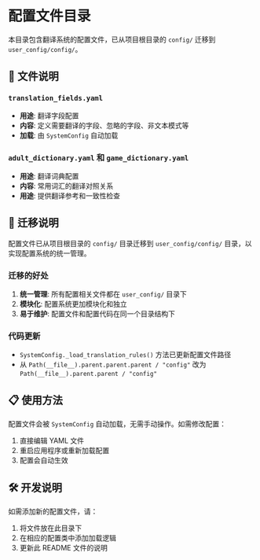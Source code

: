 # 配置文件目录

本目录包含翻译系统的配置文件，已从项目根目录的 `config/` 迁移到 `user_config/config/`。

## 📁 文件说明

### `translation_fields.yaml`
- **用途**: 翻译字段配置
- **内容**: 定义需要翻译的字段、忽略的字段、非文本模式等
- **加载**: 由 `SystemConfig` 自动加载

### `adult_dictionary.yaml` 和 `game_dictionary.yaml`
- **用途**: 翻译词典配置
- **内容**: 常用词汇的翻译对照关系
- **用途**: 提供翻译参考和一致性检查

## 🔄 迁移说明

配置文件已从项目根目录的 `config/` 目录迁移到 `user_config/config/` 目录，以实现配置系统的统一管理。

### 迁移的好处

1. **统一管理**: 所有配置相关文件都在 `user_config/` 目录下
2. **模块化**: 配置系统更加模块化和独立
3. **易于维护**: 配置文件和配置代码在同一个目录结构下

### 代码更新

- `SystemConfig._load_translation_rules()` 方法已更新配置文件路径
- 从 `Path(__file__).parent.parent.parent / "config"` 改为 `Path(__file__).parent.parent / "config"`

## 📋 使用方法

配置文件会被 `SystemConfig` 自动加载，无需手动操作。如需修改配置：

1. 直接编辑 YAML 文件
2. 重启应用程序或重新加载配置
3. 配置会自动生效

## 🛠️ 开发说明

如需添加新的配置文件，请：

1. 将文件放在此目录下
2. 在相应的配置类中添加加载逻辑
3. 更新此 README 文件的说明
